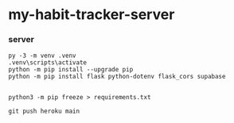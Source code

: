 # my-habit-tracker-server

### server 
```
py -3 -m venv .venv
.venv\scripts\activate
python -m pip install --upgrade pip
python -m pip install flask python-dotenv flask_cors supabase


python3 -m pip freeze > requirements.txt

git push heroku main
```
